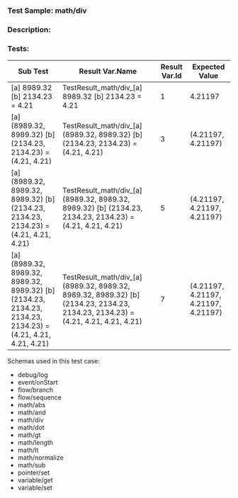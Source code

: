 ### **Test Sample:** math/div
### **Description:** 

### Tests:
| Sub Test | Result Var.Name | Result Var.Id | Expected Value
| ----------- | ----------- | ----------- |----------- |
| [a] 8989.32 [b] 2134.23 = 4.21 | TestResult_math/div_[a] 8989.32 [b] 2134.23 = 4.21 | 1 | 4.21197
| [a] (8989.32, 8989.32) [b] (2134.23, 2134.23) = (4.21, 4.21) | TestResult_math/div_[a] (8989.32, 8989.32) [b] (2134.23, 2134.23) = (4.21, 4.21) | 3 | (4.21197, 4.21197)
| [a] (8989.32, 8989.32, 8989.32) [b] (2134.23, 2134.23, 2134.23) = (4.21, 4.21, 4.21) | TestResult_math/div_[a] (8989.32, 8989.32, 8989.32) [b] (2134.23, 2134.23, 2134.23) = (4.21, 4.21, 4.21) | 5 | (4.21197, 4.21197, 4.21197)
| [a] (8989.32, 8989.32, 8989.32, 8989.32) [b] (2134.23, 2134.23, 2134.23, 2134.23) = (4.21, 4.21, 4.21, 4.21) | TestResult_math/div_[a] (8989.32, 8989.32, 8989.32, 8989.32) [b] (2134.23, 2134.23, 2134.23, 2134.23) = (4.21, 4.21, 4.21, 4.21) | 7 | (4.21197, 4.21197, 4.21197, 4.21197)

Schemas used in this test case:
- debug/log
- event/onStart
- flow/branch
- flow/sequence
- math/abs
- math/and
- math/div
- math/dot
- math/gt
- math/length
- math/lt
- math/normalize
- math/sub
- pointer/set
- variable/get
- variable/set
